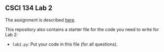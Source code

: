 CSCI 134 Lab 2
--------------

The assignment is described [here](https://docs.google.com/document/d/1FVYEnXD62kibkd-knOmahOC4saFuO62R77Eh4IEdE48/edit?usp=sharing).

This repository also contains a starter file for the code
you need to write for Lab 2:
- `lab2.py`: Put your code in this file (for all questions).
